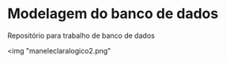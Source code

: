 # Modelagem do banco de dados 
Repositório para trabalho de banco de dados

<img "maneleclaralogico2.png"
